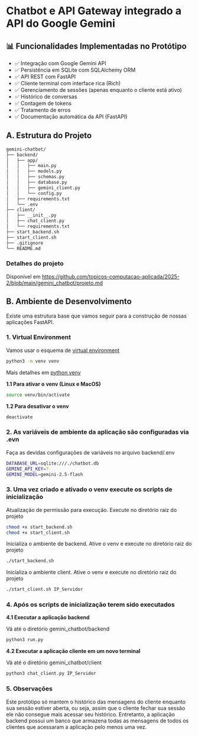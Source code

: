 # Chatbot e API Gateway integrado a API do Google Gemini

## 📊 Funcionalidades Implementadas no Protótipo

- ✅ Integração com Google Gemini API
- ✅ Persistência em SQLite com SQLAlchemy ORM
- ✅ API REST com FastAPI
- ✅ Cliente terminal com interface rica (Rich)
- ✅ Gerenciamento de sessões (apenas enquanto o cliente está ativo)
- ✅ Histórico de conversas
- ✅ Contagem de tokens
- ✅ Tratamento de erros
- ✅ Documentação automática da API (FastAPI)

## A. Estrutura do Projeto

```bash
gemini-chatbot/
├── backend/
│   ├── app/
│   │   ├── main.py
│   │   ├── models.py
│   │   ├── schemas.py
│   │   ├── database.py
│   │   ├── gemini_client.py
│   │   └── config.py
│   ├── requirements.txt
│   └── .env
├── client/
│   ├── __init__.py
│   ├── chat_client.py
│   └── requirements.txt
├── start_backend.sh
├── start_client.sh
├── .gitignore
└── README.md
```

### Detalhes do projeto

Disponível em https://github.com/topicos-computacao-aplicada/2025-2/blob/main/gemini_chatbot/projeto.md

## B. Ambiente de Desenvolvimento

Existe uma estrutura base que vamos seguir para a construção de nossas aplicações FastAPI.

### 1. Virtual Environment

Vamos usar o esquema de [virtual environment](https://docs.python.org/3/library/venv.html)

```bash
python3 -m venv venv
```

Mais detalhes em [python venv](https://packaging.python.org/en/latest/guides/installing-using-pip-and-virtual-environments/#creating-a-virtual-environment)

**1.1 Para ativar o venv (Linux e MacOS)**

```bash
source venv/bin/activate
```

**1.2 Para desativar o venv**

```bash
deactivate
```

### 2. As variáveis de ambiente da aplicação são configuradas via .evn

Faça as devidas configurações de variáveis no arquivo backend/.env

```bash
DATABASE_URL=sqlite:///./chatbot.db
GEMINI_API_KEY=?
GEMINI_MODEL=gemini-2.5-flash
```

### 3. Uma vez criado e ativado o venv execute os scripts de inicialização

Atualização de permissão para execução. Execute no diretório raiz do projeto
```bash
chmod +x start_backend.sh
chmod +x start_client.sh
```

Inicializa o ambiente de backend. Ative o venv e execute no diretório raiz do projeto
```bash
./start_backend.sh
```

Inicializa o ambiente client. Ative o venv e execute no diretório raiz do projeto
```bash
./start_client.sh IP_Servidor
```

### 4. Após os scripts de inicialização terem sido executados 

**4.1 Executar a aplicação backend**

Vá até o diretório gemini_chatbot/backend
```bash
python3 run.py
```

**4.2 Executar a aplicação cliente em um novo terminal**

Vá até o diretório gemini_chatbot/client
```bash
python3 chat_client.py IP_Servidor
```

### 5. Observações

Este protótipo só mantem o histórico das mensagens do cliente enquanto sua sessão estiver aberta, ou seja, assim que o cliente fechar sua sessão ele não consegue mais acessar seu histórico. Entretanto, a aplicação backend possui um banco que armazena todas as mensagens de todos os clientes que acessaram a aplicação pelo menos uma vez.
